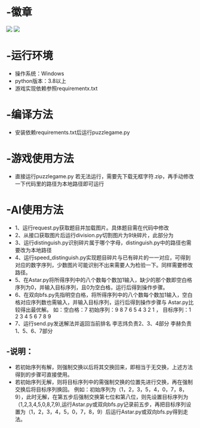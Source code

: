 # -徽章
![](https://img.shields.io/badge/{language}-{python}-{yellowgreen}.svg)
![](https://img.shields.io/badge/{build}-{passed}-{yellowgreen}.svg)

# -运行环境
- 操作系统：Windows
- python版本：3.8以上
- 游戏实现依赖参照requirementx.txt

# -编译方法
- 安装依赖requirements.txt后运行puzzlegame.py

# -游戏使用方法
- 直接运行puzzlegame.py
若无法运行，需要先下载无框字符.zip，再手动修改一下代码里的路径为本地路径即可运行

# -AI使用方法
- 1、运行request.py获取题目并加载图片。具体题目需在代码中修改
- 2、从接口获取图片后运行division.py切割图片为9块碎片，此部分为
- 3、运行distinguish.py识别碎片属于哪个字母，distinguish.py中的路径也需要改为本地路径
- 4、运行speed_distinguish.py实现题目碎片与已有碎片的一一对应，可得到对应的数字序列，少数图片可能识别不出来需要人为检验一下。同样需要修改路径。
- 5、在Astar.py将所得序列中的八个数每个数加1输入，缺少的那个数即空白格序列为0，并输入目标序列，且0为空白格，运行后得到操作步骤。
- 6、在双向bfs.py先指明空白格，将所得序列中的八个数每个数加1输入，空白格对应序列数也需输入，并输入目标序列，运行后得到操作步骤与 Astar.py比较得出最优解。
如：空白格：7   初始序列：9 8 7 6 5 4 3 2 1 ，  目标序列：1 2 3 4 5 6 7 8 9
- 7、运行send.py发送解法并返回当前排名
李志炜负责2、3、4部分 李赫负责1、5、6、7部分
## -说明：
- 若初始序列有解，则强制交换以后将其交换回来，即相当于无交换，上述方法得到的步骤可直接使用。
- 若初始序列无解，则将目标序列中的需强制交换的位置先进行交换，再在强制交换后将目标序列换回。
例如：初始序列为（1，2，3，5，4，0，7，8，9），此时无解，在第五步后强制交换第七位和第八位，则先设置目标序列为（1,2,3,4,5,0,8,7,9),运行Astar.py或双向bfs.py记录前五步，再把目标序列设置为（1，2，3，4，5，0，7，8，9）后运行Astar.py或双向bfs.py得到走法。
